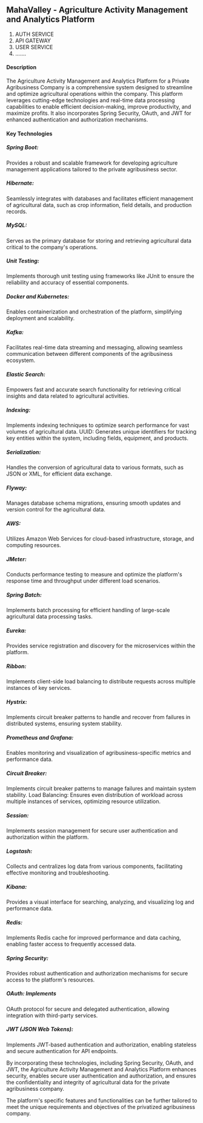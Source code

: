 ## MahaValley - Agriculture Activity Management and Analytics Platform

1. AUTH SERVICE
2. API GATEWAY
3. USER SERVICE
4. .......

#### Description
The Agriculture Activity Management and Analytics Platform for a Private Agribusiness Company is a comprehensive system designed to streamline and optimize agricultural operations within the company. This platform leverages cutting-edge technologies and real-time data processing capabilities to enable efficient decision-making, improve productivity, and maximize profits. It also incorporates Spring Security, OAuth, and JWT for enhanced authentication and authorization mechanisms.

#### Key Technologies
##### Spring Boot: 
Provides a robust and scalable framework for developing agriculture management applications tailored to the private agribusiness sector.

##### Hibernate: 
Seamlessly integrates with databases and facilitates efficient management of agricultural data, such as crop information, field details, and production records.

##### MySQL: 
Serves as the primary database for storing and retrieving agricultural data critical to the company's operations.

##### Unit Testing: 
Implements thorough unit testing using frameworks like JUnit to ensure the reliability and accuracy of essential components.

##### Docker and Kubernetes: 
Enables containerization and orchestration of the platform, simplifying deployment and scalability.

##### Kafka: 
Facilitates real-time data streaming and messaging, allowing seamless communication between different components of the agribusiness ecosystem.

##### Elastic Search: 
Empowers fast and accurate search functionality for retrieving critical insights and data related to agricultural activities.

##### Indexing: 
Implements indexing techniques to optimize search performance for vast volumes of agricultural data.
UUID: Generates unique identifiers for tracking key entities within the system, including fields, equipment, and products.

##### Serialization: 
Handles the conversion of agricultural data to various formats, such as JSON or XML, for efficient data exchange.

##### Flyway: 
Manages database schema migrations, ensuring smooth updates and version control for the agricultural data.

##### AWS: 
Utilizes Amazon Web Services for cloud-based infrastructure, storage, and computing resources.

##### JMeter: 
Conducts performance testing to measure and optimize the platform's response time and throughput under different load scenarios.

##### Spring Batch: 
Implements batch processing for efficient handling of large-scale agricultural data processing tasks.

##### Eureka: 
Provides service registration and discovery for the microservices within the platform.

##### Ribbon: 
Implements client-side load balancing to distribute requests across multiple instances of key services.

##### Hystrix: 
Implements circuit breaker patterns to handle and recover from failures in distributed systems, ensuring system stability.

##### Prometheus and Grafana: 
Enables monitoring and visualization of agribusiness-specific metrics and performance data.

##### Circuit Breaker: 
Implements circuit breaker patterns to manage failures and maintain system stability.
Load Balancing: Ensures even distribution of workload across multiple instances of services, optimizing resource utilization.

##### Session: 
Implements 
session management for secure user authentication and authorization within the platform.

##### Logstash: 
Collects and centralizes log data from various components, facilitating effective monitoring and troubleshooting.

##### Kibana: 
Provides a visual interface for searching, analyzing, and visualizing log and performance data.

##### Redis: 
Implements Redis cache for improved performance and data caching, enabling faster access to frequently accessed data.

##### Spring Security: 
Provides robust authentication and authorization mechanisms for secure access to the platform's resources.

##### OAuth: Implements 
OAuth protocol for secure and delegated authentication, allowing integration with third-party services.

##### JWT (JSON Web Tokens): 
Implements JWT-based authentication and authorization, enabling stateless and secure authentication for API endpoints.

By incorporating these technologies, including Spring Security, OAuth, and JWT, the Agriculture Activity Management and Analytics Platform enhances security, enables secure user authentication and authorization, and ensures the confidentiality and integrity of agricultural data for the private agribusiness company.

The platform's specific features and functionalities can be further tailored to meet the unique requirements and objectives of the privatized agribusiness company.